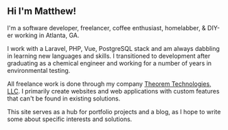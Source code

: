 ## Hi I'm Matthew!

I'm a software developer, freelancer, coffee enthusiast, homelabber, & DIY-er working in Atlanta, GA. 

I work with a Laravel, PHP, Vue, PostgreSQL stack and am always dabbling in learning new languages and skills. I transitioned to development after graduating as a chemical engineer and working for a number of years in environmental testing.

All freelance work is done through my company [Theorem Technologies, LLC](https://theoremtechnologies.co). I primarily create websites and web applications with custom features that can't be found in existing solutions.

This site serves as a hub for portfolio projects and a blog, as I hope to write some about specific interests and solutions.